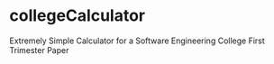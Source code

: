 # collegeCalculator
Extremely Simple Calculator for a Software Engineering College First Trimester Paper
